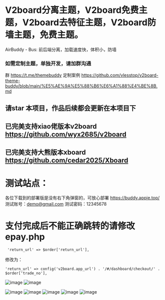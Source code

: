 # V2board分离主题，V2board免费主题，V2board去特征主题，V2board防墙主题，免费主题。
AirBuddy - Bus: 前后端分离，加载速度快，体积小，防墙
### 如需定制主题，单独开发，请加群沟通
群 https://t.me/themebuddy
定制案例 https://github.com/vlesstop/v2board-theme-buddy/blob/main/%E5%AE%9A%E5%88%B6%E6%A1%88%E4%BE%8B.md

## 请star 本项目，作品后续都会更新在本项目下
## 已完美支持xiao佬版本v2board    https://github.com/wyx2685/v2board
## 已完美支持大熊版本xboard       https://github.com/cedar2025/Xboard
# 测试站点：
各位下载到的部署版是没有右下角弹窗的，可放心部署
https://buddy.appie.top/
测试账号：demo@gmail.com
测试密码：12345678
# 支付完成后不能正确跳转的请修改epay.php
```
 'return_url' => $order['return_url'], 
```
修改为：
```
'return_url' => config('v2board.app_url') . '/#/dashboard/checkout/' . $order['trade_no'], 
```
![image](https://github.com/vlesstop/v2board-theme-buddy/assets/48223192/c5235ab6-bf70-4ed4-a5b3-762f7e4ce15e)
![image](https://github.com/vlesstop/v2board-theme-buddy/assets/48223192/1f5f3147-1e9e-4c9f-8df8-c17a885b0faa)

![image](https://github.com/vlesstop/v2board_theme_buddy/assets/48223192/41ad78c3-f0a9-40ed-b914-7382f4acafa3)
![image](https://github.com/vlesstop/v2board_theme_buddy/assets/48223192/81b34400-9fc8-4517-bddb-77d5ee59f738)
![image](https://github.com/vlesstop/v2board_theme_buddy/assets/48223192/58c4f0bd-ac14-4b3a-b267-20f7488b4e69)
![image](https://github.com/vlesstop/v2board_theme_buddy/assets/48223192/a19ca42e-49b2-4217-91d4-a01080f6cb5b)
![image](https://github.com/vlesstop/v2board_theme_buddy/assets/48223192/b2e2917c-990d-47c1-8265-e7570f481534)
